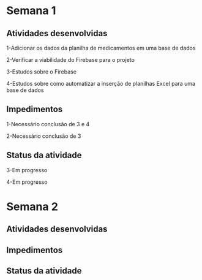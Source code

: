 # Semana 1


## Atividades desenvolvidas

1-Adicionar os dados da planilha de medicamentos em uma base de dados

2-Verificar a viabilidade do Firebase para o projeto

3-Estudos sobre o Firebase

4-Estudos sobre como automatizar a inserção de planilhas Excel para uma base de dados

## Impedimentos

1-Necessário conclusão de 3 e 4

2-Necessário conclusão de 3


## Status da atividade

3-Em progresso

4-Em progresso

# Semana 2


## Atividades desenvolvidas

## Impedimentos

## Status da atividade
